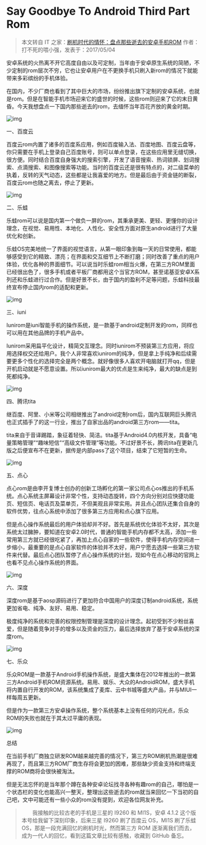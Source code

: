 # Say Goodbye To Android Third Part Rom

> 本文转自 IT 之家：[刷机时代的情怀：盘点那些逝去的安卓手机ROM](https://www.ithome.com/html/android/307392.htm) 
> 作者：打不死的喂小强，发表于：2017/05/04

安卓系统的火热离不开它高度自由以及可定制，当年由于安卓原生系统的简陋，不少定制的rom层次不穷，它也让安卓用户在不更换手机只刷入新rom的情况下就能带来多彩缤纷的手机体验。

在国内，不少厂商也看到了其中巨大的市场，纷纷推出旗下定制的安卓系统，也就是rom。但是在智能手机市场迎来它的盛世的时候，这些rom则迎来了它的末日黄昏。今天我想盘点一下国内那些逝去的rom，去缅怀当年百花齐放的黄金时期。

![img](imgs/androidbot.jpg)

一、百度云

百度云rom内置了诸多的百度系应用，例如百度输入法、百度地图、百度云盘等，你只需要在手机上登录自己百度账号，则可以单点登录，在这些应用里无缝切换，很方便。同时结合百度自身强大的搜索引擎，开发了语音搜索、热词锁屏、划词搜索、点滴搜索、和图像搜索等功能。当时的百度云还是很有特点的，对二级菜单的执着，反转的天气动态，这些都是让我喜爱的地方。但是最后由于资金链的断裂，百度云rom也随之离去，停止了更新。

![img](imgs/baiduyunos.jpg)

二、乐蛙

乐蛙rom可以说是国内第一个做负一屏的rom，其秉承更美、更轻、更懂你的设计理念，在视觉、易用性、本地化、人性化、安全性方面对原生android进行了大量优化和创新。

乐蛙OS完美地统一了界面的视觉语言，从第一眼印象到每一天的日常使用，都能够感受到它的精致、漂亮；在界面和交互细节上不断打磨；同时改善了重点的用户体验，优化各种的界面细节。可以说当时乐蛙rom相当火爆，在第三方ROM里面已经很出色了，很多手机或者平板厂商都用这个当官方ROM，甚至诺基亚安卓X系列还和乐蛙进行过合作。但是好景不长，由于国内的盈利不足等问题，乐蛙科技最终宣布停止国内rom的适配和更新。

![img](imgs/lewaos.jpg)

三、iuni

Iunirom是iuni智能手机的操作系统，是一款基于android定制开发的rom，同样也可以用在其他品牌的手机产品中。

Iunirom采用扁平化设计，精简交互理念。同时iunirom不预装第三方应用，将应用选择权交还给用户。我个人非常喜欢iunirom的纯净，但是拿上手纯净和后续需要更多个性化的选择完全是两个概念。就好像很多人喜欢开电脑就打开qq，但是开机启动就是不愿意设置。所以iunirom最大的优点是生来纯净，最大的缺点是到死都纯净。

![img](imgs/iunios.jpg)

四、腾讯tita

继百度、阿里、小米等公司相继推出了android定制rom后，国内互联网巨头腾讯也正式插手了的这一行业，推出了自家出品的android第三方rom——tita。

tita来自于音译踢踏，象征着轻快、简洁。tita基于Android4.0内核开发，具备“电量策略管理”“趣味短信”“高级文件管理”等功能。不过好景不长，腾讯tita在更新几版之后便宣布不在更新，据传是内部pass了这个项目，结束了它短暂的生命。

![img](imgs/titaos.jpg)

五、点心

点心rom是由李开复博士创办的创新工场孵化的第一家公司点心os推出的手机系统。点心系统主屏幕设计非常个性，支持动态旋转，四个方向分别对应快捷功能页、短信页、电话页及菜单页，不但美观且非常实用。并且点心团队还集合自身的软件优势，往点心系统中添加了很多第三方应用和点心旗下应用。

但是点心操作系统最后的用户体验却并不好。首先是系统优化体验不太好，其次是系统太过臃肿，要知道在安卓2.0时代，普通的智能手机内存都不太高，添加一些常用第三方就已经很吃紧了，再加上点心自家的一些软件，使得手机内存空间进一步缩小，最重要的是点心自家软件的体验并不太好，用户宁愿去选择一些第三方软件来代替。最后点心团队暂停了点心操作系统的计划，现如今在点心移动的官网上也看不见点心操作系统的界面。

![img](imgs/dianxinos.jpg)

六、深度

深度rom是基于aosp源码进行了更加符合中国用户的深度订制android系统，系统更加省电、纯净、友好、易用、稳定。

极度纯净的系统和完善的权限控制管理是深度的设计理念。起初受到不少粉丝喜爱，但是随着竞争对手的增多以及资金的压力，最后选择放弃了基于安卓系统的深度rom。

![img](imgs/shenduos.jpg)

七、乐众

乐众ROM是一款基于Android手机操作系统，是盛大集体在2012年推出的一款第三方Android手机ROM资源系统。易用、娱乐、大众的AndroidROM，盛大手机将内置自行开发的ROM，该系统集成了麦库、云中书城等盛大产品，并与MIUI一样每周五更新。

但是作为一款第三方安卓操作系统，整个系统基本上没有任何的闪光点，乐众ROM的失败也就在于其太过平庸的表现。

![img](imgs/lezhongos.jpg)

总结

在当前手机厂商独立研发ROM越来越完善的情况下，第三方ROM刷机热潮是很难再现了，而且第三方ROM厂商生存将会更加的困难，那些缺少资金支持和终端支撑的ROM商将会很快被淘汰。

但是无法忘怀的是当年那个蹲在各种安卓论坛找寻各种有趣rom的自己，哪怕是一个状态栏的变化也能高兴一整天，整理出这些逝去的rom就当来回忆一下当初的自己吧，文中可能还有一些小众的rom没有提到，欢迎各位网友补充。

> &emsp;&emsp;我接触的比较古老的手机是三星的 I9260 和 MI1S，安卓 4.1.2 这个版本号给我留下深刻印象，后来三星 I9260 刷了百度云 OS，MI1S 刷了乐蛙 OS，那是一段充满回忆的刷机时光，然而第三方 ROM 逐渐离我们而去，成为一代人的回忆，看到这篇文章比较有感触，收藏到 GitHub 备忘。

